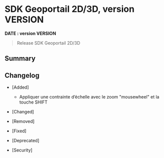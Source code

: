 # SDK Geoportail 2D/3D, version __VERSION__

**__DATE__ : version __VERSION__**

> Release SDK Geoportail 2D/3D

## Summary

## Changelog

* [Added]

  - Appliquer une contrainte d’échelle avec le zoom "mousewheel" et la touche SHIFT  

* [Changed]

* [Removed]

* [Fixed]

* [Deprecated]

* [Security]
